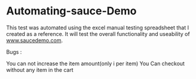 # Automating-sauce-Demo
This test was automated using the excel manual testing spreadsheet that I created as a reference. It will test the overall functionality and useability of www.saucedemo.com.


Bugs :

You can not increase the item amount(only i per item)
You Can checkout without any item in the cart
